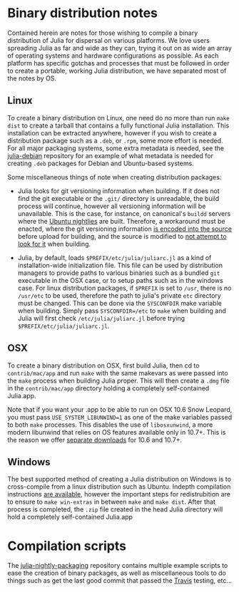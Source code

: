 Binary distribution notes
=========================

Contained herein are notes for those wishing to compile a binary distribution of Julia for dispersal on various platforms.  We love users spreading Julia as far and wide as they can, trying it out on as wide an array of operating systems and hardware configurations as possible.  As each platform has specific gotchas and processes that must be followed in order to create a portable, working Julia distribution, we have separated most of the notes by OS.


Linux
-----
To create a binary distribution on Linux, one need do no more than run `make dist` to create a tarball that contains a fully functional Julia installation.  This installation can be extracted anywhere, however if you wish to create a distribution package such as a `.deb`, or `.rpm`, some more effort is needed.  For all major packaging systems, some extra metadata is needed, see the [julia-debian](http://github.com/staticfloat/julia-debian) repository for an example of what metadata is needed for creating `.deb` packages for Debian and Ubuntu-based systems.

Some miscellaneous things of note when creating distribution packages:

* Julia looks for git versioning information when building.  If it does not find the git executable or the `.git/` directory is unreadable, the build process will continue, however all versioning information will be unavailable.  This is the case, for instance, on canonical's `buildd` servers where the [Ubuntu nightlies](https://launchpad.net/~staticfloat/+archive/julianightlies) are built.  Therefore, a workaround must be enacted, where the git versioning information [is encoded into the source](https://github.com/staticfloat/julia-nightly-packaging/blob/master/build_ubuntu.sh#L76-78) before upload for building, and the source is modified to [not attempt to look for it](https://github.com/staticfloat/julia-nightly-packaging/blob/master/nogit-workaround.patch) when building.

* Julia, by default, loads `$PREFIX/etc/julia/juliarc.jl` as a kind of installation-wide initialization file. This file can be used by distribution managers to provide paths to various binaries such as a bundled `git` executable in the OSX case, or to setup paths such as in the windows case.  For linux distribution packages, if `$PREFIX` is set to `/usr`, there is no `/usr/etc` to be used, therefore the path to julia's private `etc` directory must be changed.  This can be done via the `SYSCONFDIR` make variable when building.  Simply pass `SYSCONFDIR=/etc` to `make` when building and Julia will first check `/etc/julia/juliarc.jl` before trying `$PREFIX/etc/julia/juliarc.jl`.


OSX
---
To create a binary distribution on OSX, first build Julia, then cd to `contrib/mac/app` and run `make` with the same makevars as were passed into the `make` process when building Julia proper.  This will then create a `.dmg` file in the `contrib/mac/app` directory holding a completely self-contained Julia.app.

Note that if you want your .app to be able to run on OSX 10.6 Snow Leopard, you must pass `USE_SYSTEM_LIBUNWIND=1` as one of the make variables passed to both `make` processes.  This disables the use of `libosxunwind`, a more modern libunwind that relies on OS features available only in 10.7+.  This is the reason we offer [separate downloads](http://julialang.org/downloads/) for 10.6 and 10.7+.


Windows
-------
The best supported method of creating a Julia distribution on Windows is to cross-compile from a linux distribution such as Ubuntu. Indepth compilation instructions [are available](https://github.com/JuliaLang/julia/blob/master/README.windows.md), however the important steps for redistrubition are to ensure to `make win-extras` in between `make` and `make dist`.  After that process is completed, the `.zip` file created in the head Julia directory will hold a completely self-contained Julia.app


Compilation scripts
===================

The [julia-nightly-packaging](https://github.com/staticfloat/julia-nightly-packaging) repository contains multiple example scripts to ease the creation of binary packages, as well as miscellaneous tools to do things such as get the last good commit that passed the [Travis](https://travis-ci.org/JuliaLang/julia/builds) testing, etc...